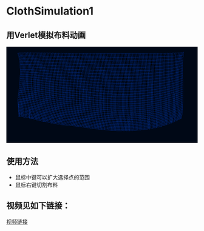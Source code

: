 # ClothSimulation1

## 用Verlet模拟布料动画
![布料动画](/images/cloth.PNG)

## 使用方法

* 鼠标中键可以扩大选择点的范围
* 鼠标右键切割布料

## 视频见如下链接：
[视频链接](https://www.bilibili.com/video/BV1LL4y1N7LL/)
